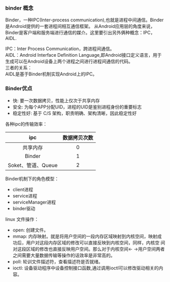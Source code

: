 ### binder 概念  
Binder，一种IPC(Inter-process communication),也就是进程中间通信。Binder是Android提供的一套进程间相互通信框架。
从Android应用层的角度来说， Binder是客户端和服务端进行通信的媒介。这里要引出另外俩种概念：IPC，AIDL.  

IPC：Inter Process Communication，跨进程间通信。  
AIDL：Android Interface Definition Language,即Android接口定义语言，用于生成可以在Android设备上两个进程之间进行进程间通信的代码。  
三者的关系：   
AIDL是基于Binder机制实现Android上的IPC。

### Binder优点
* 快:  要一次数据拷贝，性能上仅次于共享内存
* 安全:  为每个APP分配UID，进程的UID是鉴别进程身份的重要标志
* 稳定性好:  基于 C/S 架构，职责明确、架构清晰，因此稳定性好

各种ipc的传输效率：  

ipc | 数据拷贝次数 |
:---: | :---:
共享内存 | 0  |
Binder | 1  |
Soket、管道、Queue | 2|


Binder机制下的角色模型： 
* client进程
* service进程
* serviceManager进程
* binder驱动


linux 文件操作：
* open: 创建文件。
* mmap: 内存映射。就是将用户空间的一段内存区域映射到内核空间，映射成功后，用户对这段内存区域的修改可以直接反映到内核空间，同样，内核空
间对这段区域的修改也直接反映用户空间。那么对于内核空间<- ->用户空间两者之间需要大量数据传输等操作的话效率是非常高的。
* poll: 轮训文件描述符，查看描述符是否就绪。
* ioctl: 设备驱动程序中设备控制接口函数,通过调用ioctl可以修改驱动相关的内容。







